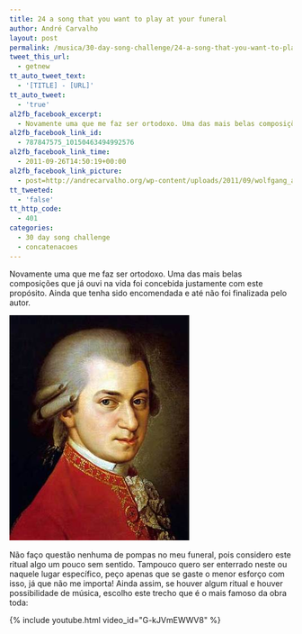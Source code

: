 ```yaml
---
title: 24 a song that you want to play at your funeral
author: André Carvalho
layout: post
permalink: /musica/30-day-song-challenge/24-a-song-that-you-want-to-play-at-your-funeral/
tweet_this_url:
  - getnew
tt_auto_tweet_text:
  - '[TITLE] - [URL]'
tt_auto_tweet:
  - 'true'
al2fb_facebook_excerpt:
  - Novamente uma que me faz ser ortodoxo. Uma das mais belas composições que já ouvi na vida foi concebida justamente com este propósito. Ainda que tenha sido encomendada e até não foi finalizada pelo autor.
al2fb_facebook_link_id:
  - 787847575_10150463494992576
al2fb_facebook_link_time:
  - 2011-09-26T14:50:19+00:00
al2fb_facebook_link_picture:
  - post=http://andrecarvalho.org/wp-content/uploads/2011/09/wolfgang_amadeus_mozart.jpg
tt_tweeted:
  - 'false'
tt_http_code:
  - 401
categories:
  - 30 day song challenge
  - concatenacoes
---
```


Novamente uma que me faz ser ortodoxo. Uma das mais belas composições que já ouvi na vida foi concebida justamente com este propósito. Ainda que tenha sido encomendada e até não foi finalizada pelo autor.

![Wolfgang Amadeus Mozart](/wp-content/uploads/2011/09/wolfgang_amadeus_mozart.jpg)

Não faço questão nenhuma de pompas no meu funeral, pois considero este ritual algo um pouco sem sentido. Tampouco quero ser enterrado neste ou naquele lugar específico, peço apenas que se gaste o menor esforço com isso, já que não me importa! Ainda assim, se houver algum ritual e houver possibilidade de música, escolho este trecho que é o mais famoso da obra toda:

{% include youtube.html video_id="G-kJVmEWWV8" %}
